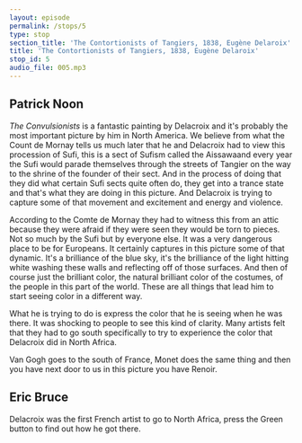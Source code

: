 ```yaml
---
layout: episode
permalink: /stops/5
type: stop
section_title: 'The Contortionists of Tangiers, 1838, Eugène Delaroix'
title: 'The Contortionists of Tangiers, 1838, Eugène Delaroix'
stop_id: 5
audio_file: 005.mp3
---
```


## Patrick Noon

_The Convulsionists_ is a fantastic painting by Delacroix and it's probably the most important picture by him in North America.  We believe from what the Count de Mornay tells us much later that he and Delacroix had to view this procession of Sufi, this is a sect of Sufism called the Aissawaand every year the Sufi would parade themselves through the streets of Tangier on the way to the shrine of the founder of their sect.  And in the process of doing that they did what certain Sufi sects quite often do, they get into a trance state and that's what they are doing in this picture.  And Delacroix is trying to capture some of that movement and excitement and energy and violence.

According to the Comte de Mornay they had to witness this from an attic because they were afraid if they were seen they would be torn to pieces.  Not so much by the Sufi but by everyone else.  It was a very dangerous place to be for Europeans.  It certainly captures in this picture some of that dynamic.  It's a brilliance of the blue sky, it's the brilliance of the light hitting white washing these walls and reflecting off of those surfaces.  And then of course just the brilliant color, the natural brilliant color of the costumes, of the people in this part of the world.  These are all things that lead him to start seeing color in a different way.

What he is trying to do is express the color that he is seeing when he was there.  It was shocking to people to see this kind of clarity.  Many artists felt that they had to go south specifically to try to experience the color that Delacroix did in North Africa.

Van Gogh goes to the south of France, Monet does the same thing and then you have next door to us in this picture you have Renoir.

## Eric Bruce

Delacroix was the first French artist to go to North Africa, press the Green button to find out how he got there.
